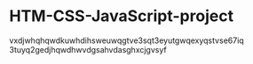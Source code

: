 # HTM-CSS-JavaScript-project

vxdjwhqhqwdkuwhdihsweuwqgtve3sqt3eyutgwqexyqstvse67iq 3tuyq2gedjhqwdhwvdgsahvdasghxcjgvsyf

